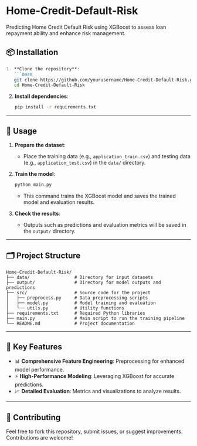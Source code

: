 # Home-Credit-Default-Risk
Predicting Home Credit Default Risk using XGBoost to assess loan repayment ability and enhance risk management.

## 📦 Installation

```markdown
1. **Clone the repository**:
   ```bash
   git clone https://github.com/yourusername/Home-Credit-Default-Risk.git
   cd Home-Credit-Default-Risk
   ```

2. **Install dependencies**:
   ```bash
   pip install -r requirements.txt
   ```

---

## 🚀 Usage

1. **Prepare the dataset**:
   - Place the training data (e.g., `application_train.csv`) and testing data (e.g., `application_test.csv`) in the `data/` directory.

2. **Train the model**:
   ```bash
   python main.py
   ```
   - This command trains the XGBoost model and saves the trained model and evaluation results.

3. **Check the results**:
   - Outputs such as predictions and evaluation metrics will be saved in the `output/` directory.

---

## 🗂️ Project Structure

```plaintext
Home-Credit-Default-Risk/
├── data/                 # Directory for input datasets
├── output/               # Directory for model outputs and predictions
├── src/                  # Source code for the project
│   ├── preprocess.py     # Data preprocessing scripts
│   ├── model.py          # Model training and evaluation
│   └── utils.py          # Utility functions
├── requirements.txt      # Required Python libraries
├── main.py               # Main script to run the training pipeline
└── README.md             # Project documentation
```

---

## 🌟 Key Features

- 📊 **Comprehensive Feature Engineering**: Preprocessing for enhanced model performance.
- ⚡ **High-Performance Modeling**: Leveraging XGBoost for accurate predictions.
- 📈 **Detailed Evaluation**: Metrics and visualizations to analyze results.

---

## 🤝 Contributing

Feel free to fork this repository, submit issues, or suggest improvements. Contributions are welcome! 
```
